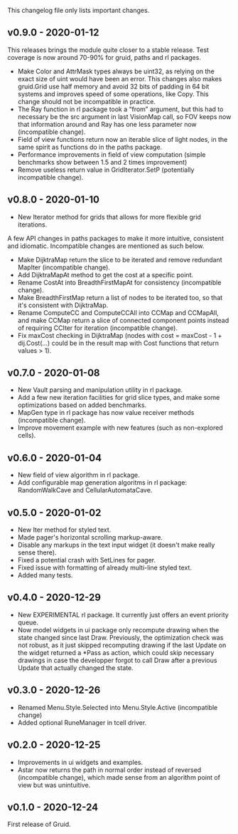This changelog file only lists important changes.

## v0.9.0 - 2020-01-12

This releases brings the module quite closer to a stable release. Test coverage
is now around 70-90% for gruid, paths and rl packages.

+ Make Color and AttrMask types always be uint32, as relying on the exact size
  of uint would have been an error. This changes also makes gruid.Grid use half
  memory and avoid 32 bits of padding in 64 bit systems and improves speed of
  some operations, like Copy. This change should not be incompatible in
  practice.
+ The Ray function in rl package took a “from” argument, but this had to
  necessary be the src argument in last VisionMap call, so FOV keeps now that
  information around and Ray has one less parameter now (incompatible change).
+ Field of view functions return now an iterable slice of light nodes, in the
  same spirit as functions do in the paths package.
+ Performance improvements in field of view computation (simple benchmarks show
  between 1.5 and 2 times improvement)
+ Remove useless return value in GridIterator.SetP (potentially incompatible
  change).

## v0.8.0 - 2020-01-10

+ New Iterator method for grids that allows for more flexible grid iterations. 

A few API changes in paths packages to make it more intuitive, consistent and
idiomatic.  Incompatible changes are mentioned as such below.

+ Make DijktraMap return the slice to be iterated and remove redundant MapIter
  (incompatible change).
+ Add DijktraMapAt method to get the cost at a specific point.
+ Rename CostAt into BreadthFirstMapAt for consistency (incompatible change).
+ Make BreadthFirstMap return a list of nodes to be iterated too, so that it's
  consistent with DijktraMap.
+ Rename ComputeCC and ComputeCCAll into CCMap and CCMapAll, and make CCMap
  return a slice of connected component points instead of requiring CCIter for
  iteration (incompatible change).
+ Fix maxCost checking in DijktraMap (nodes with cost = maxCost - 1 +
  dij.Cost(...) could be in the result map with Cost functions that return
  values > 1).

## v0.7.0 - 2020-01-08

+ New Vault parsing and manipulation utility in rl package.
+ Add a few new iteration facilities for grid slice types, and make some
  optimizations based on added benchmarks.
+ MapGen type in rl package has now value receiver methods (incompatible
  change).
+ Improve movement example with new features (such as non-explored cells).

## v0.6.0 - 2020-01-04

+ New field of view algorithm in rl package.
+ Add configurable map generation algoritms in rl package: RandomWalkCave and
  CellularAutomataCave.

## v0.5.0 - 2020-01-02

+ New Iter method for styled text.
+ Made pager's horizontal scrolling markup-aware.
+ Disable any markups in the text input widget (it doesn't make really sense there).
+ Fixed a potential crash with SetLines for pager.
+ Fixed issue with formatting of already multi-line styled text.
+ Added many tests.

## v0.4.0 - 2020-12-29

+ New EXPERIMENTAL rl package. It currently just offers an event priority queue.
+ Now model widgets in ui package only recompute drawing when the state changed
  since last Draw.  Previously, the optimization check was not robust, as it
  just skipped recomputing drawing if the last Update on the widget returned a
  \*Pass as action, which could skip necessary drawings in case the developper
  forgot to call Draw after a previous Update that actually changed the state.

## v0.3.0 - 2020-12-26

+ Renamed Menu.Style.Selected into Menu.Style.Active (incompatible change)
+ Added optional RuneManager in tcell driver.

## v0.2.0 - 2020-12-25

+ Improvements in ui widgets and examples.
+ Astar now returns the path in normal order instead of reversed (incompatible
  change), which made sense from an algorithm point of view but was
  unintuitive.

## v0.1.0 - 2020-12-24

First release of Gruid.
